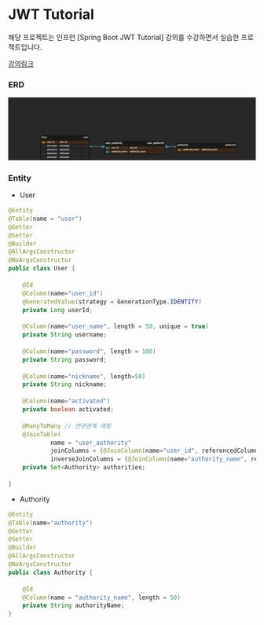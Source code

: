 # JWT Tutorial

해당 프로젝트는 인프런 [Spring Boot JWT Tutorial] 강의를 수강하면서 실습한 프로젝트입니다.

[강의링크](https://github.com/SilverNine/spring-boot-jwt-tutorial)

### ERD
![img.png](img.png)

### Entity
- User
```java
@Entity
@Table(name = "user")
@Getter
@Setter
@Builder
@AllArgsConstructor
@NoArgsConstructor
public class User {

    @Id
    @Column(name="user_id")
    @GeneratedValue(strategy = GenerationType.IDENTITY)
    private Long userId;

    @Column(name="user_name", length = 50, unique = true)
    private String username;

    @Column(name="password", length = 100)
    private String password;

    @Column(name="nickname", length=50)
    private String nickname;

    @Column(name="activated")
    private boolean activated;

    @ManyToMany // 연관관계 매핑
    @JoinTable(
            name = "user_authority"
            joinColumns = {@JoinColumn(name="user_id", referencedColumnName = "user_id")},
            inverseJoinColumns = {@JoinColumn(name="authority_name", referencedColumnName = "authority_name")})
    private Set<Authority> authorities;

}
```

- Authority
```java
@Entity
@Table(name="authority")
@Getter
@Setter
@Builder
@AllArgsConstructor
@NoArgsConstructor
public class Authority {

    @Id
    @Column(name = "authority_name", length = 50)
    private String authorityName;
}

```
